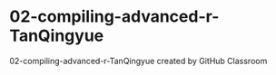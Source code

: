 # 02-compiling-advanced-r-TanQingyue
02-compiling-advanced-r-TanQingyue created by GitHub Classroom
